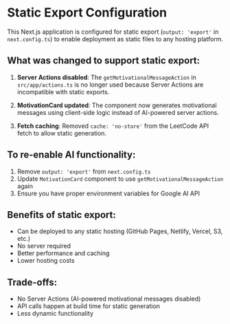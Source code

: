 # Static Export Configuration

This Next.js application is configured for static export (`output: 'export'` in `next.config.ts`) to enable deployment as static files to any hosting platform.

## What was changed to support static export:

1. **Server Actions disabled**: The `getMotivationalMessageAction` in `src/app/actions.ts` is no longer used because Server Actions are incompatible with static exports.

2. **MotivationCard updated**: The component now generates motivational messages using client-side logic instead of AI-powered server actions.

3. **Fetch caching**: Removed `cache: 'no-store'` from the LeetCode API fetch to allow static generation.

## To re-enable AI functionality:

1. Remove `output: 'export'` from `next.config.ts`
2. Update `MotivationCard` component to use `getMotivationalMessageAction` again
3. Ensure you have proper environment variables for Google AI API

## Benefits of static export:

- Can be deployed to any static hosting (GitHub Pages, Netlify, Vercel, S3, etc.)
- No server required
- Better performance and caching
- Lower hosting costs

## Trade-offs:

- No Server Actions (AI-powered motivational messages disabled)
- API calls happen at build time for static generation
- Less dynamic functionality